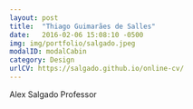 ```yaml
---
layout: post
title:  "Thiago Guimarães de Salles"
date:   2016-02-06 15:08:10 -0500
img: img/portfolio/salgado.jpeg
modalID: modalCabin
category: Design
urlCV: https://salgado.github.io/online-cv/
---
```

Alex Salgado 
Professor
